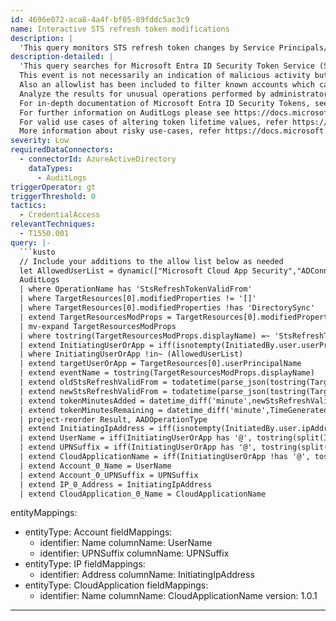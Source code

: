```yaml
---
id: 4696e072-aca8-4a4f-bf05-89fddc5ac3c9
name: Interactive STS refresh token modifications
description: |
  'This query monitors STS refresh token changes by Service Principals/Applications excluding DirectorySync. It could be due to admins adjusting tokens or for improved login experience. Includes an allowlist. Analyze for unusual operations.'
description-detailed: |
  'This query searches for Microsoft Entra ID Security Token Service (STS) refresh token modifications by Service Principals and Applications other than DirectorySync. Refresh tokens are used to validate identification and obtain access tokens.
  This event is not necessarily an indication of malicious activity but can also be generated when legitimate administrators manually expire token validation or keep longer refresh tokens for better login experience with less prompts.
  Also an allowlist has been included to filter known accounts which can be customized after careful review of past historical activity.
  Analyze the results for unusual operations performed by administrators to extend a refresh token of a compromised account in order to extend the time they can use it without the need to re-authenticate (and thus potentially lose access).
  For in-depth documentation of Microsoft Entra ID Security Tokens, see https://docs.microsoft.com/azure/active-directory/develop/security-tokens.
  For further information on AuditLogs please see https://docs.microsoft.com/azure/active-directory/reports-monitoring/reference-audit-activities.
  For valid use cases of altering token lifetime values, refer https://docs.microsoft.com/azure/active-directory/develop/access-tokens#token-timeouts
  More information about risky use-cases, refer https://docs.microsoft.com/azure/active-directory/develop/active-directory-configurable-token-lifetimes#token-lifetimes-with-public-client-refresh-tokens'
severity: Low
requiredDataConnectors:
  - connectorId: AzureActiveDirectory
    dataTypes:
      - AuditLogs
triggerOperator: gt
triggerThreshold: 0
tactics:
  - CredentialAccess
relevantTechniques:
  - T1550.001
query: |-
  ```kusto
  // Include your additions to the allow list below as needed
  let AllowedUserList = dynamic(["Microsoft Cloud App Security","ADConnectSyncAccount1","SyncAccount2"]);
  AuditLogs
  | where OperationName has 'StsRefreshTokenValidFrom'
  | where TargetResources[0].modifiedProperties != '[]'
  | where TargetResources[0].modifiedProperties !has 'DirectorySync'
  | extend TargetResourcesModProps = TargetResources[0].modifiedProperties
  | mv-expand TargetResourcesModProps
  | where tostring(TargetResourcesModProps.displayName) =~ 'StsRefreshTokensValidFrom'
  | extend InitiatingUserOrApp = iff(isnotempty(InitiatedBy.user.userPrincipalName),tostring(InitiatedBy.user.userPrincipalName), tostring(InitiatedBy.app.displayName))
  | where InitiatingUserOrApp !in~ (AllowedUserList)
  | extend targetUserOrApp = TargetResources[0].userPrincipalName
  | extend eventName = tostring(TargetResourcesModProps.displayName)
  | extend oldStsRefreshValidFrom = todatetime(parse_json(tostring(TargetResourcesModProps.oldValue))[0])
  | extend newStsRefreshValidFrom = todatetime(parse_json(tostring(TargetResourcesModProps.newValue))[0])
  | extend tokenMinutesAdded = datetime_diff('minute',newStsRefreshValidFrom,oldStsRefreshValidFrom)
  | extend tokenMinutesRemaining = datetime_diff('minute',TimeGenerated,newStsRefreshValidFrom)
  | project-reorder Result, AADOperationType
  | extend InitiatingIpAddress = iff(isnotempty(InitiatedBy.user.ipAddress), tostring(InitiatedBy.user.ipAddress), tostring(InitiatedBy.app.ipAddress))
  | extend UserName = iff(InitiatingUserOrApp has '@', tostring(split(InitiatingUserOrApp, '@')[0]), '')
  | extend UPNSuffix = iff(InitiatingUserOrApp has '@', tostring(split(InitiatingUserOrApp, '@')[1]), '')
  | extend CloudApplicationName = iff(InitiatingUserOrApp !has '@', tostring(InitiatingUserOrApp), '')
  | extend Account_0_Name = UserName
  | extend Account_0_UPNSuffix = UPNSuffix
  | extend IP_0_Address = InitiatingIpAddress
  | extend CloudApplication_0_Name = CloudApplicationName
  ```
entityMappings:
  - entityType: Account
    fieldMappings:
      - identifier: Name
        columnName: UserName
      - identifier: UPNSuffix
        columnName: UPNSuffix
  - entityType: IP
    fieldMappings:
      - identifier: Address
        columnName: InitiatingIpAddress
  - entityType: CloudApplication
    fieldMappings:
      - identifier: Name
        columnName: CloudApplicationName
version: 1.0.1
---
```


